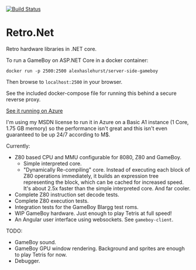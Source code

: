 [![Build Status](https://travis-ci.org/axle-h/Retro.Net.svg?branch=master)](https://travis-ci.org/axle-h/Retro.Net)

# Retro.Net
Retro hardware libraries in .NET core.

To run a GameBoy on ASP.NET Core in a docker container:

    docker run -p 2500:2500 alexhaslehurst/server-side-gameboy

Then browse to `localhost:2500` in your browser.

See the included docker-compose file for running this behind a secure reverse proxy. 

[See it running on Azure](https://gb.ax-h.com)

I'm using my MSDN license to run it in Azure on a Basic A1 instance (1 Core, 1.75 GB memory) so the performance isn't great and this isn't even guaranteed to be up 24/7 according to M$.

Currently:

* Z80 based CPU and MMU configurable for 8080, Z80 and GameBoy.
  * Simple interpreted core.
  * "Dynamically Re-compiling" core. Instead of executing each block of Z80 operations immediately, it builds an expression tree representing the block, which can be cached for increased speed. It's about 2.5x faster than the simple interpreted core. And far cooler.
* Complete Z80 instruction set decode tests.
* Complete Z80 execution tests.
* Integration tests for the GameBoy Blargg test roms.
* WIP GameBoy hardware. Just enough to play Tetris at full speed!
* An Angular user interface using websockets. See `gameboy-client`.

TODO:
* GameBoy sound.
* GameBoy GPU window rendering. Background and sprites are enough to play Tetris for now.
* Debugger.